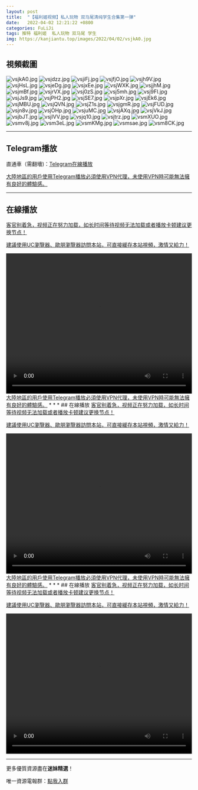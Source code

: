 ```yaml
---
layout: post
title:  "【福利姬视频】私人玩物 双马尾清纯学生合集第一弹"
date:   2022-04-02 12:21:22 +0800
categories: FuLiJi
tags: 推特 福利姬  私人玩物 双马尾 学生
img: https://kanjiantu.top/images/2022/04/02/vsjkA0.jpg
---
```



## 視頻截圖

![vsjkA0.jpg](https://kanjiantu.top/images/2022/04/02/vsjkA0.jpg)
![vsjdzz.jpg](https://kanjiantu.top/images/2022/04/02/vsjdzz.jpg)
![vsjiFj.jpg](https://kanjiantu.top/images/2022/04/02/vsjiFj.jpg)
![vsjfjO.jpg](https://kanjiantu.top/images/2022/04/02/vsjfjO.jpg)
![vsjh9V.jpg](https://kanjiantu.top/images/2022/04/02/vsjh9V.jpg)
![vsjHsL.jpg](https://kanjiantu.top/images/2022/04/02/vsjHsL.jpg)
![vsjeDg.jpg](https://kanjiantu.top/images/2022/04/02/vsjeDg.jpg)
![vsjxEe.jpg](https://kanjiantu.top/images/2022/04/02/vsjxEe.jpg)
![vsjWXK.jpg](https://kanjiantu.top/images/2022/04/02/vsjWXK.jpg)
![vsjjhM.jpg](https://kanjiantu.top/images/2022/04/02/vsjjhM.jpg)
![vsjmBf.jpg](https://kanjiantu.top/images/2022/04/02/vsjmBf.jpg)
![vsjrVX.jpg](https://kanjiantu.top/images/2022/04/02/vsjrVX.jpg)
![vsj0zS.jpg](https://kanjiantu.top/images/2022/04/02/vsj0zS.jpg)
![vsj5mh.jpg](https://kanjiantu.top/images/2022/04/02/vsj5mh.jpg)
![vsj9FI.jpg](https://kanjiantu.top/images/2022/04/02/vsj9FI.jpg)
![vsjJs9.jpg](https://kanjiantu.top/images/2022/04/02/vsjJs9.jpg)
![vsjPH2.jpg](https://kanjiantu.top/images/2022/04/02/vsjPH2.jpg)
![vsjSE7.jpg](https://kanjiantu.top/images/2022/04/02/vsjSE7.jpg)
![vsjpXr.jpg](https://kanjiantu.top/images/2022/04/02/vsjpXr.jpg)
![vsjEk6.jpg](https://kanjiantu.top/images/2022/04/02/vsjEk6.jpg)
![vsjMBU.jpg](https://kanjiantu.top/images/2022/04/02/vsjMBU.jpg)
![vsjQVN.jpg](https://kanjiantu.top/images/2022/04/02/vsjQVN.jpg)
![vsjZ1s.jpg](https://kanjiantu.top/images/2022/04/02/vsjZ1s.jpg)
![vsjgmR.jpg](https://kanjiantu.top/images/2022/04/02/vsjgmR.jpg)
![vsjFUD.jpg](https://kanjiantu.top/images/2022/04/02/vsjFUD.jpg)
![vsjn8v.jpg](https://kanjiantu.top/images/2022/04/02/vsjn8v.jpg)
![vsjOHp.jpg](https://kanjiantu.top/images/2022/04/02/vsjOHp.jpg)
![vsjuMC.jpg](https://kanjiantu.top/images/2022/04/02/vsjuMC.jpg)
![vsjAXq.jpg](https://kanjiantu.top/images/2022/04/02/vsjAXq.jpg)
![vsjVkJ.jpg](https://kanjiantu.top/images/2022/04/02/vsjVkJ.jpg)
![vsjbJT.jpg](https://kanjiantu.top/images/2022/04/02/vsjbJT.jpg)
![vsjIVV.jpg](https://kanjiantu.top/images/2022/04/02/vsjIVV.jpg)
![vsjq10.jpg](https://kanjiantu.top/images/2022/04/02/vsjq10.jpg)
![vsjtrz.jpg](https://kanjiantu.top/images/2022/04/02/vsjtrz.jpg)
![vsmXUO.jpg](https://kanjiantu.top/images/2022/04/02/vsmXUO.jpg)
![vsmv8j.jpg](https://kanjiantu.top/images/2022/04/02/vsmv8j.jpg)
![vsm3eL.jpg](https://kanjiantu.top/images/2022/04/02/vsm3eL.jpg)
![vsmKMg.jpg](https://kanjiantu.top/images/2022/04/02/vsmKMg.jpg)
![vsmsae.jpg](https://kanjiantu.top/images/2022/04/02/vsmsae.jpg)
![vsm8CK.jpg](https://kanjiantu.top/images/2022/04/02/vsm8CK.jpg)

* * *
## Telegram播放

直通車（需翻墻)：[Telegram在線播放](https://t.me/mimeijingxuan/429)

<u>大陸地區的用戶使用Telegram播放必須使用VPN代理，未使用VPN時可能無法擁有良好的體驗感。</u> 
* * *
## 在線播放
<u>客官别着急，视频正在努力加载，如长时间等待视频无法加载或者播放卡顿建议更换节点！</u>

<u>建議使用UC瀏覽器、歐朋瀏覽器訪問本站，可直接緩存本站視頻，激情又給力！</u>
<center><video src="https://cdn.publer.io/uploads/videos/62481827db279736bfa816b2/f298e8283f7ea35b9830ebd0bf8c889d.mp4" width="100%" height="380px" controls="controls"></video></center>
<u>大陸地區的用戶使用Telegram播放必須使用VPN代理，未使用VPN時可能無法擁有良好的體驗感。</u> 
* * *
## 在線播放
<u>客官别着急，视频正在努力加载，如长时间等待视频无法加载或者播放卡顿建议更换节点！</u>

<u>建議使用UC瀏覽器、歐朋瀏覽器訪問本站，可直接緩存本站視頻，激情又給力！</u>
<center><video src="https://cdn.publer.io/uploads/videos/62481883db2797343b249fe5/c25d93dee1eacc1865cff9d23836085b.mp4" width="100%" height="380px" controls="controls"></video></center>
<u>大陸地區的用戶使用Telegram播放必須使用VPN代理，未使用VPN時可能無法擁有良好的體驗感。</u> 
* * *
## 在線播放
<u>客官别着急，视频正在努力加载，如长时间等待视频无法加载或者播放卡顿建议更换节点！</u>

<u>建議使用UC瀏覽器、歐朋瀏覽器訪問本站，可直接緩存本站視頻，激情又給力！</u>
<center><video src="https://cdn.publer.io/uploads/videos/62481887db279736bfa816bd/dcdeeb5e74647bf8bb6ba50c3cb70b16.mp4" width="100%" height="380px" controls="controls"></video></center>


* * *
更多優質資源盡在**迷妹精選**！

唯一資源電報群：[點我入群](https://t.me/mimeijingxuan)


